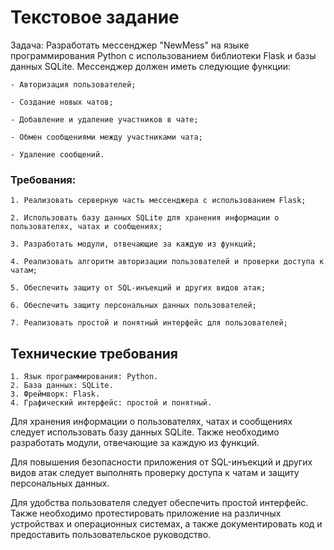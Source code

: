# Текстовое задание

Задача: Разработать мессенджер "NewMess" на языке программирования Python с использованием библиотеки Flask и базы данных SQLite. Мессенджер должен иметь следующие функции:



    - Авторизация пользователей;

    - Создание новых чатов;

    - Добавление и удаление участников в чате;

    - Обмен сообщениями между участниками чата;

    - Удаление сообщений.


### Требования:

    1. Реализовать серверную часть мессенджера с использованием Flask;

    2. Использовать базу данных SQLite для хранения информации о пользователях, чатах и сообщениях;

    3. Разработать модули, отвечающие за каждую из функций;

    4. Реализовать алгоритм авторизации пользователей и проверки доступа к чатам;

    5. Обеспечить защиту от SQL-инъекций и других видов атак;

    6. Обеспечить защиту персональных данных пользователей;

    7. Реализовать простой и понятный интерфейс для пользователей;


## Технические требования

    1. Язык программирования: Python.
    2. База данных: SQLite.
    3. Фреймворк: Flask.
    4. Графический интерфейс: простой и понятный.


Для хранения информации о пользователях, чатах и сообщениях следует использовать базу данных SQLite. Также необходимо разработать модули, отвечающие за каждую из функций.


Для повышения безопасности приложения от SQL-инъекций и других видов атак следует выполнять проверку доступа к чатам и защиту персональных данных. 


Для удобства пользователя следует обеспечить простой интерфейс. Также необходимо протестировать приложение на различных устройствах и операционных системах, а также документировать код и предоставить пользовательское руководство.